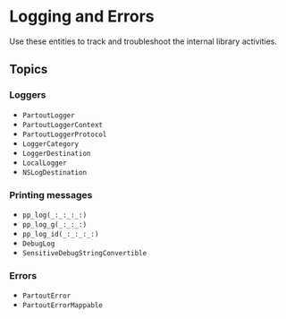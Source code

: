 # Logging and Errors

Use these entities to track and troubleshoot the internal library activities.

## Topics

### Loggers

- ``PartoutLogger``
- ``PartoutLoggerContext``
- ``PartoutLoggerProtocol``
- ``LoggerCategory``
- ``LoggerDestination``
- ``LocalLogger``
- ``NSLogDestination``

### Printing messages

- ``pp_log(_:_:_:_:)``
- ``pp_log_g(_:_:_:)``
- ``pp_log_id(_:_:_:_:)``
- ``DebugLog``
- ``SensitiveDebugStringConvertible``

### Errors

- ``PartoutError``
- ``PartoutErrorMappable``

